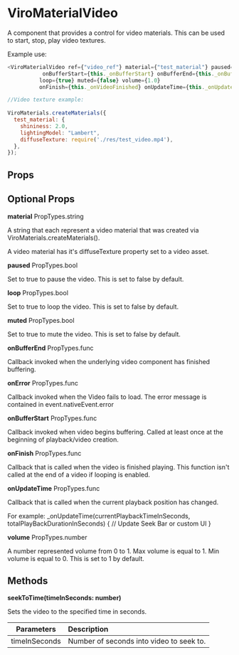 # ViroMaterialVideo

A component that provides a control for video materials. This can be used to start, stop, play video textures.

Example use:

```JavaScript
<ViroMaterialVideo ref={"video_ref"} material={"test_material"} paused={false}
           onBufferStart={this._onBufferStart} onBufferEnd={this._onBufferEnd}
          loop={true} muted={false} volume={1.0}
          onFinish={this._onVideoFinished} onUpdateTime={this._onUpdateTime} />

//Video texture example:
 
ViroMaterials.createMaterials({
  test_material: {
    shininess: 2.0,
    lightingModel: "Lambert",
    diffuseTexture: require('./res/test_video.mp4'),
  },
});
```

## Props
## Optional Props

**material**	PropTypes.string

A string that each represent a video material that was created via ViroMaterials.createMaterials().

A video material has it's diffuseTexture property set to a video asset.

**paused**	PropTypes.bool

Set to true to pause the video. This is set to false by default.

**loop**	PropTypes.bool

Set to true to loop the video. This is set to false by default.

**muted**	PropTypes.bool

Set to true to mute the video. This is set to false by default.

**onBufferEnd**	PropTypes.func

Callback invoked when the underlying video component has finished buffering.

**onError**	PropTypes.func

Callback invoked when the Video fails to load. The error message is contained in event.nativeEvent.error

**onBufferStart**	PropTypes.func

Callback invoked when video begins buffering. Called at least once at the beginning of playback/video creation.

**onFinish**	PropTypes.func

Callback that is called when the video is finished playing. This function isn't called at the end of a video if looping is enabled.

**onUpdateTime**	PropTypes.func

Callback that is called when the current playback position has changed.

For example:
_onUpdateTime(currentPlaybackTimeInSeconds, totalPlayBackDurationInSeconds) { // Update Seek Bar or custom UI }

**volume**	PropTypes.number

A number represented volume from 0 to 1. Max volume is equal to 1. Min volume is equal to 0. This is set to 1 by default.

## Methods

**seekToTime(timeInSeconds: number)**

Sets the video to the specified time in seconds.

|Parameters | Description |
| ------------- |:------------- |
|timeInSeconds | Number of seconds into video to seek to. |